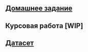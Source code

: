 ## [Домашнее задание](https://github.com/TurboBrumbo/AILabs_2/blob/main/hw/hw_trees_rf.ipynb)
## Курсовая работа [WIP]
## [Датасет](https://www.kaggle.com/datasets/blastchar/telco-customer-churn)
